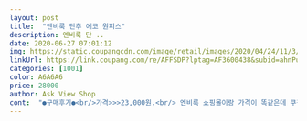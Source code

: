 ```yaml
---
layout: post 
title:  "엔비룩 단추 에코 원피스" 
description: 엔비룩 단 ..
date: 2020-06-27 07:01:12 
img: https://static.coupangcdn.com/image/retail/images/2020/04/24/11/3/0e22bc27-c2ab-4d28-ab86-637ddbe8993d.jpg 
linkUrl: https://link.coupang.com/re/AFFSDP?lptag=AF3600438&subid=ahnPublicAsk&pageKey=1515500487&itemId=2601127653&vendorItemId=4844871895&traceid=V0-113-76c6a8c259f0b279 
categories: [1001] 
color: A6A6A6 
price: 28000 
author: Ask View Shop 
cont:  "●구매후기●<br/>가격>>>23,000원.<br/> 엔비룩 쇼핑몰이랑 가격이 똑같은데 쿠팡은 무료로켓배송이니까 더 이득이지요ㅎㅎ원피스 받아보고 두 벌사고 싶단 생각이 들만큼 가성비최고에요.<br/> 비싼 쇼핑몰 원피스랑 비교해도 다를게 없네요.<br/><br/>길이>>>키160인데도 딱 단정하게 무릎 다 덮어주고, 아기엄마라 적당히 이런 긴 옷 너무 좋아요.<br/><br/>딱 맞어요<br/>배송>>>로켓배송이라 하루만에 배송되었어요.<br/><br/>벨트에 바느질이 제대로 안되어서 안에 있어야 할 실들이 밖에서 다 보이고 끝에는 까만 점이 찍혀있는데 안지워짐<br/>사이즈>>>가슴,허리부분 타이트하단 얘기도 있었는데 내 옷 인거마냥 너무 잘 맞아요.<br/> 참고로 저는 키160에 몸무게53입니다.<br/> 55이고 상체마른형 하체비만형이에요.<br/><br/>시원한원단이예요<br/>약간의 비침있어  슬립입으면 될꺼같아요<br/>여름 시원하고 예쁜 엔비룩 원피스 추천해용^^<br/>이뻐요<br/>재질>>>당연히 사진보고 구김소재있는 린넨일줄 알았는데 린넨느낌이나는 얇고 구김없는 엄청 시원한 재질이었어요!<br/>체중 55<br/>키155<br/>" 
---
```

